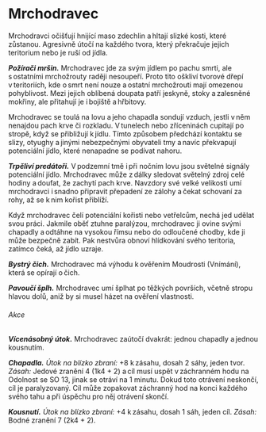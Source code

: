 # Mrchodravec
  
Mrchodravci očišťují hnijící maso zdechlin a hltají slizké kosti, které zůstanou. Agresivně útočí na každého tvora, který překračuje jejich teritorium nebo je ruší od jídla.
  
***Požírači mršin.*** Mrchodravec jde za svým jídlem po pachu smrti, ale s ostatními mrchožrouty raději nesoupeří. Proto tito oškliví tvorové dřepí v teritoriích, kde o smrt není nouze a ostatní mrchožrouti mají omezenou pohyblivost. Mezi jejich oblíbená doupata patří jeskyně, stoky a zalesněné mokřiny, ale přitahují je i bojiště a hřbitovy.
  
Mrchodravec se toulá na lovu a jeho chapadla sondují vzduch, jestli v něm nenajdou pach krve či rozkladu. V tunelech nebo zříceninách cupitají po stropě, když se přibližují k jídlu. Tímto způsobem předchází kontaktu se slizy, otyughy a jinými nebezpečnými obyvateli tmy a navíc překvapují potenciální jídlo, které nenapadne se podívat nahoru.
  
***Trpěliví predátoři.*** V podzemní tmě i při nočním lovu jsou světelné signály potenciální jídlo. Mrchodravec může z dálky sledovat světelný zdroj celé hodiny a doufat, že zachytí pach krve. Navzdory své velké velikosti umí mrchodravci i snadno připravit přepadení ze zálohy a čekat schovaní za rohy, až se k nim kořist přiblíží.
  
Když mrchodravec čelí potenciální kořisti nebo vetřelcům, nechá jed udělat svou práci. Jakmile oběť ztuhne paralýzou, mrchodravec ji ovine svými chapadly a odtáhne na vysokou římsu nebo do odloučené chodby, kde ji může bezpečně zabít. Pak nestvůra obnoví hlídkování svého teritoria, zatímco čeká, až jídlo uzraje.
 
<Monster 
    title="Mrchodravec"
    subtitle="Velká obluda, bez přesvědčení￼"
    armor-class="13 (přirozená zbroj)"
    hit-points="51 (6k10 + 18)"
    speed="6 sáhů, šplhání 6 sáhů"
    str="14 (+2)"
    dex="13 (+1)"
    con="16 (+3)"
    int="1 (-5)"
    wis="12 (+1)"
    cha="5 (-3)"
    saving-throws=""
    skills="Vnímání +3"
    damage-vulnerabilities=""
    damage-resistances=""
    damage-immunities=""
    condition-immunities=""
    senses="vidění ve tmě 12 sáhů, pasivní Vnímání 13"
    languages="—"
    challenge="2 (450 ZK)"
    >
 
***Bystrý čich.*** Mrchodravec má výhodu k ověřením Moudrosti (Vnímání), která se opírají o čich.
  
***Pavoučí šplh.*** Mrchodravec umí šplhat po těžkých površích, včetně stropu hlavou dolů, aniž by si musel házet na ověření vlastnosti.
  
###### Akce
  
***Vícenásobný útok.*** Mrchodravec zaútočí dvakrát: jednou chapadly a jednou kousnutím.
  
***Chapadla.*** *Útok na blízko zbraní:* +8 k zásahu, dosah 2 sáhy, jeden tvor. *Zásah:* Jedové zranění 4 (1k4 + 2) a cíl musí uspět v záchranném hodu na Odolnost se SO 13, jinak se otráví na 1 minutu. Dokud toto otrávení neskončí, cíl je paralyzovaný. Cíl může zopakovat záchranný hod na konci každého svého tahu a při úspěchu pro něj otrávení skončí.
  
***Kousnutí.*** *Útok na blízko zbraní:* +4 k zásahu, dosah 1 sáh, jeden cíl. *Zásah:* Bodné zranění 7 (2k4 + 2).

</Monster> 
